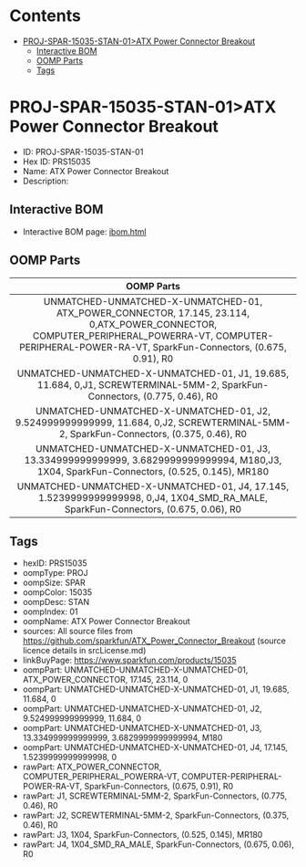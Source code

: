 



Contents
========

* [PROJ-SPAR-15035-STAN-01>ATX Power Connector Breakout](#proj-spar-15035-stan-01atx-power-connector-breakout)
	* [Interactive BOM](#interactive-bom)
	* [OOMP Parts](#oomp-parts)
	* [Tags](#tags)

# PROJ-SPAR-15035-STAN-01>ATX Power Connector Breakout

- ID: PROJ-SPAR-15035-STAN-01
- Hex ID: PRS15035
- Name: ATX Power Connector Breakout
- Description: 

## Interactive BOM

- Interactive BOM page: [ibom.html](kicad/bom/ibom.html)

## OOMP Parts
  

|OOMP Parts|
| :---: |
|UNMATCHED-UNMATCHED-X-UNMATCHED-01, ATX_POWER_CONNECTOR, 17.145, 23.114, 0,ATX_POWER_CONNECTOR, COMPUTER_PERIPHERAL_POWERRA-VT, COMPUTER-PERIPHERAL-POWER-RA-VT, SparkFun-Connectors, (0.675, 0.91), R0|
|UNMATCHED-UNMATCHED-X-UNMATCHED-01, J1, 19.685, 11.684, 0,J1, SCREWTERMINAL-5MM-2, SparkFun-Connectors, (0.775, 0.46), R0|
|UNMATCHED-UNMATCHED-X-UNMATCHED-01, J2, 9.524999999999999, 11.684, 0,J2, SCREWTERMINAL-5MM-2, SparkFun-Connectors, (0.375, 0.46), R0|
|UNMATCHED-UNMATCHED-X-UNMATCHED-01, J3, 13.334999999999999, 3.6829999999999994, M180,J3, 1X04, SparkFun-Connectors, (0.525, 0.145), MR180|
|UNMATCHED-UNMATCHED-X-UNMATCHED-01, J4, 17.145, 1.5239999999999998, 0,J4, 1X04_SMD_RA_MALE, SparkFun-Connectors, (0.675, 0.06), R0|

## Tags

- hexID: PRS15035
- oompType: PROJ
- oompSize: SPAR
- oompColor: 15035
- oompDesc: STAN
- oompIndex: 01
- oompName: ATX Power Connector Breakout
- sources: All source files from https://github.com/sparkfun/ATX_Power_Connector_Breakout (source licence details in srcLicense.md)
- linkBuyPage: https://www.sparkfun.com/products/15035
- oompPart: UNMATCHED-UNMATCHED-X-UNMATCHED-01, ATX_POWER_CONNECTOR, 17.145, 23.114, 0
- oompPart: UNMATCHED-UNMATCHED-X-UNMATCHED-01, J1, 19.685, 11.684, 0
- oompPart: UNMATCHED-UNMATCHED-X-UNMATCHED-01, J2, 9.524999999999999, 11.684, 0
- oompPart: UNMATCHED-UNMATCHED-X-UNMATCHED-01, J3, 13.334999999999999, 3.6829999999999994, M180
- oompPart: UNMATCHED-UNMATCHED-X-UNMATCHED-01, J4, 17.145, 1.5239999999999998, 0
- rawPart: ATX_POWER_CONNECTOR, COMPUTER_PERIPHERAL_POWERRA-VT, COMPUTER-PERIPHERAL-POWER-RA-VT, SparkFun-Connectors, (0.675, 0.91), R0
- rawPart: J1, SCREWTERMINAL-5MM-2, SparkFun-Connectors, (0.775, 0.46), R0
- rawPart: J2, SCREWTERMINAL-5MM-2, SparkFun-Connectors, (0.375, 0.46), R0
- rawPart: J3, 1X04, SparkFun-Connectors, (0.525, 0.145), MR180
- rawPart: J4, 1X04_SMD_RA_MALE, SparkFun-Connectors, (0.675, 0.06), R0

